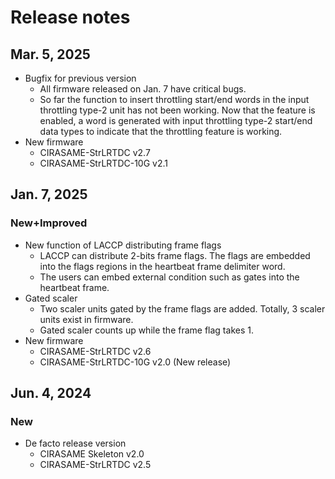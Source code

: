 # Release notes

## Mar. 5, 2025

- Bugfix for previous version
    - All firmware released on Jan. 7 have critical bugs.
    - So far the function to insert throttling start/end words in the input throttling type-2 unit has not been working. Now that the feature is enabled, a word is generated with input throttling type-2 start/end data types to indicate that the throttling feature is working.
- New firmware
    - CIRASAME-StrLRTDC v2.7
    - CIRASAME-StrLRTDC-10G v2.1

## Jan. 7, 2025

### New+Improved

- New function of LACCP distributing frame flags
    - LACCP can distribute 2-bits frame flags. The flags are embedded into the flags regions in the heartbeat frame delimiter word.
    - The users can embed external condition such as gates into the heartbeat frame.
- Gated scaler
    - Two scaler units gated by the frame flags are added. Totally, 3 scaler units exist in firmware.
    - Gated scaler counts up while the frame flag takes 1.
- New firmware
    - CIRASAME-StrLRTDC v2.6
    - CIRASAME-StrLRTDC-10G v2.0 (New release)

## Jun. 4, 2024

### New

- De facto release version
    - CIRASAME Skeleton v2.0
    - CIRASAME-StrLRTDC v2.5


